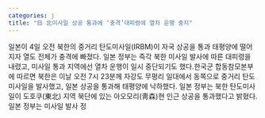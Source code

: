 ```yaml
---
categories: j
title: "日 北미사일 상공 통과에 ‘충격’대피령에 열차 운행 중지"
---
```

일본이 4일 오전 북한의 중거리 탄도미사일(IRBM)이 자국 상공을 통과 태평양에 떨어지자 열도 전체가 충격에 빠졌다. 일본 정부는 즉각 북한 미사일 발사에 따른 대피령을 내렸고, 미사일 통과 지역에선 열차 운행이 일시 중단되기도 했다.한국군 합동참모본부에 따르면 북한은 이날 오전 7시 23분께 자강도 무평리 일대에서 동쪽으로 중거리 탄도미사일을 발사했고, 일본 상공을 통과해 태평양에 낙하했다. 일본 정부는 북한 탄도미사일이 도호쿠(東北) 지역 북단에 있는 아오모리(靑森)현 인근 상공을 통과했다고 밝혔다.일본 정부는 미사일 발사 정